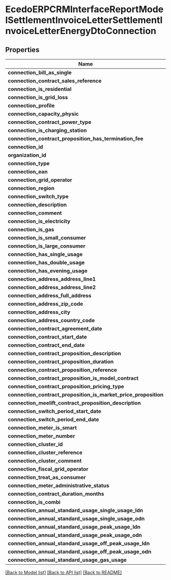 # EcedoERPCRMInterfaceReportModelSettlementInvoiceLetterSettlementInvoiceLetterEnergyDtoConnection

## Properties
Name | Type | Description | Notes
------------ | ------------- | ------------- | -------------
**connection_bill_as_single** | **bool** |  | [optional] 
**connection_contract_sales_reference** | **string** |  | [optional] 
**connection_is_residential** | **bool** |  | [optional] 
**connection_is_grid_loss** | **bool** |  | [optional] 
**connection_profile** | **string** |  | [optional] 
**connection_capacity_physic** | **string** |  | [optional] 
**connection_contract_power_type** | **string** |  | [optional] 
**connection_is_charging_station** | **bool** |  | [optional] 
**connection_contract_proposition_has_termination_fee** | **bool** |  | [optional] 
**connection_id** | **string** |  | [optional] 
**organization_id** | **string** |  | [optional] 
**connection_type** | **string** |  | [optional] 
**connection_ean** | **string** |  | [optional] 
**connection_grid_operator** | **string** |  | [optional] 
**connection_region** | **string** |  | [optional] 
**connection_switch_type** | **string** |  | [optional] 
**connection_description** | **string** |  | [optional] 
**connection_comment** | **string** |  | [optional] 
**connection_is_electricity** | **bool** |  | [optional] 
**connection_is_gas** | **bool** |  | [optional] 
**connection_is_small_consumer** | **bool** |  | [optional] 
**connection_is_large_consumer** | **bool** |  | [optional] 
**connection_has_single_usage** | **bool** |  | [optional] 
**connection_has_double_usage** | **bool** |  | [optional] 
**connection_has_evening_usage** | **bool** |  | [optional] 
**connection_address_address_line1** | **string** |  | [optional] 
**connection_address_address_line2** | **string** |  | [optional] 
**connection_address_full_address** | **string** |  | [optional] 
**connection_address_zip_code** | **string** |  | [optional] 
**connection_address_city** | **string** |  | [optional] 
**connection_address_country_code** | **string** |  | [optional] 
**connection_contract_agreement_date** | [**\DateTime**](\DateTime.md) |  | [optional] 
**connection_contract_start_date** | [**\DateTime**](\DateTime.md) |  | [optional] 
**connection_contract_end_date** | [**\DateTime**](\DateTime.md) |  | [optional] 
**connection_contract_proposition_description** | **string** |  | [optional] 
**connection_contract_proposition_duration** | **string** |  | [optional] 
**connection_contract_proposition_reference** | **string** |  | [optional] 
**connection_contract_proposition_is_model_contract** | **bool** |  | [optional] 
**connection_contract_proposition_pricing_type** | **string** |  | [optional] 
**connection_contract_proposition_is_market_price_proposition** | **bool** |  | [optional] 
**connection_meelift_contract_proposition_description** | **string** |  | [optional] 
**connection_switch_period_start_date** | [**\DateTime**](\DateTime.md) |  | [optional] 
**connection_switch_period_end_date** | [**\DateTime**](\DateTime.md) |  | [optional] 
**connection_meter_is_smart** | **bool** |  | [optional] 
**connection_meter_number** | **string** |  | [optional] 
**connection_cluster_id** | **string** |  | [optional] 
**connection_cluster_reference** | **string** |  | [optional] 
**connection_cluster_comment** | **string** |  | [optional] 
**connection_fiscal_grid_operator** | **string** |  | [optional] 
**connection_treat_as_consumer** | **bool** |  | [optional] 
**connection_meter_administrative_status** | **string** |  | [optional] 
**connection_contract_duration_months** | **int** |  | [optional] 
**connection_is_combi** | **bool** |  | [optional] 
**connection_annual_standard_usage_single_usage_ldn** | **int** |  | [optional] 
**connection_annual_standard_usage_single_usage_odn** | **int** |  | [optional] 
**connection_annual_standard_usage_peak_usage_ldn** | **int** |  | [optional] 
**connection_annual_standard_usage_peak_usage_odn** | **int** |  | [optional] 
**connection_annual_standard_usage_off_peak_usage_ldn** | **int** |  | [optional] 
**connection_annual_standard_usage_off_peak_usage_odn** | **int** |  | [optional] 
**connection_annual_standard_usage_gas_usage** | **int** |  | [optional] 

[[Back to Model list]](../README.md#documentation-for-models) [[Back to API list]](../README.md#documentation-for-api-endpoints) [[Back to README]](../README.md)



